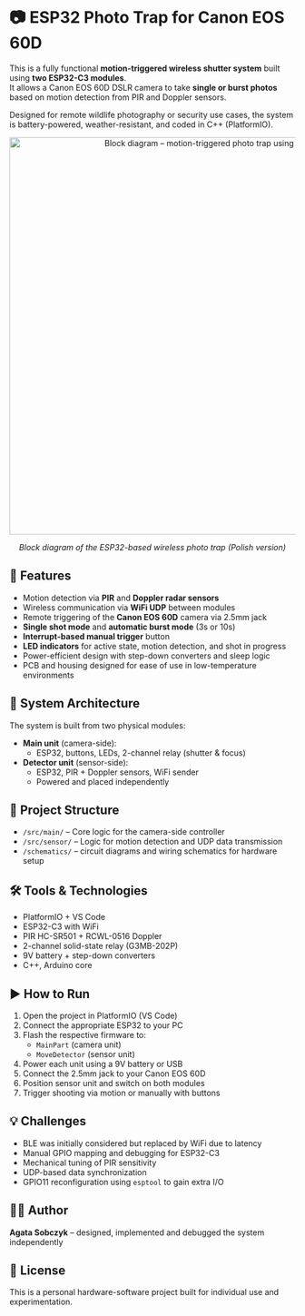 
# 📷 ESP32 Photo Trap for Canon EOS 60D

This is a fully functional **motion-triggered wireless shutter system** built using **two ESP32-C3 modules**.  
It allows a Canon EOS 60D DSLR camera to take **single or burst photos** based on motion detection from PIR and Doppler sensors.

Designed for remote wildlife photography or security use cases, the system is battery-powered, weather-resistant, and coded in C++ (PlatformIO).

<p align="center">
  <img src="https://github.com/user-attachments/assets/1ab3d892-f718-4d96-9a5f-0c9165852d58" width="700px" alt="Block diagram – motion-triggered photo trap using ESP32" />
</p>
<p align="center"><i>Block diagram of the ESP32-based wireless photo trap (Polish version)</i></p>

## 🧠 Features

- Motion detection via **PIR** and **Doppler radar sensors**
- Wireless communication via **WiFi UDP** between modules
- Remote triggering of the **Canon EOS 60D** camera via 2.5mm jack
- **Single shot mode** and **automatic burst mode** (3s or 10s)
- **Interrupt-based manual trigger** button
- **LED indicators** for active state, motion detection, and shot in progress
- Power-efficient design with step-down converters and sleep logic
- PCB and housing designed for ease of use in low-temperature environments

## 🔌 System Architecture

The system is built from two physical modules:
- **Main unit** (camera-side):
  - ESP32, buttons, LEDs, 2-channel relay (shutter & focus)
- **Detector unit** (sensor-side):
  - ESP32, PIR + Doppler sensors, WiFi sender
  - Powered and placed independently

## 📁 Project Structure

- `/src/main/` – Core logic for the camera-side controller
- `/src/sensor/` – Logic for motion detection and UDP data transmission
- `/schematics/` – circuit diagrams and wiring schematics for hardware setup

## 🛠️ Tools & Technologies

- PlatformIO + VS Code
- ESP32-C3 with WiFi
- PIR HC-SR501 + RCWL-0516 Doppler
- 2-channel solid-state relay (G3MB-202P)
- 9V battery + step-down converters
- C++, Arduino core

## ▶️ How to Run

1. Open the project in PlatformIO (VS Code)
2. Connect the appropriate ESP32 to your PC
3. Flash the respective firmware to:
   - `MainPart` (camera unit)
   - `MoveDetector` (sensor unit)
4. Power each unit using a 9V battery or USB
5. Connect the 2.5mm jack to your Canon EOS 60D
6. Position sensor unit and switch on both modules
7. Trigger shooting via motion or manually with buttons

## 💡 Challenges

- BLE was initially considered but replaced by WiFi due to latency
- Manual GPIO mapping and debugging for ESP32-C3
- Mechanical tuning of PIR sensitivity
- UDP-based data synchronization
- GPIO11 reconfiguration using `esptool` to gain extra I/O

## 🧑‍💻 Author

**Agata Sobczyk** – designed, implemented and debugged the system independently

## 📜 License

This is a personal hardware-software project built for individual use and experimentation.
